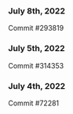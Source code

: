 ### July 8th, 2022

Commit #293819

### July 5th, 2022

Commit #314353


### July 4th, 2022

Commit #72281
